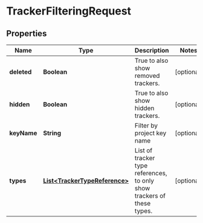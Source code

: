 

# TrackerFilteringRequest


## Properties

| Name | Type | Description | Notes |
|------------ | ------------- | ------------- | -------------|
|**deleted** | **Boolean** | True to also show removed trackers. |  [optional] |
|**hidden** | **Boolean** | True to also show hidden trackers. |  [optional] |
|**keyName** | **String** | Filter by project key name |  [optional] |
|**types** | [**List&lt;TrackerTypeReference&gt;**](TrackerTypeReference.md) | List of tracker type references, to only show trackers of these types. |  [optional] |



